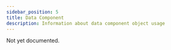 ```yaml
---
sidebar_position: 5
title: Data Component
description: Information about data component object usage
---
```


Not yet documented.